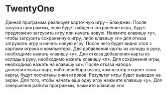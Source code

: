 # TwentyOne
Данная программа реализует карточную игру - Блэкджек.
После запуска программы, если будет найдено сохранение игры, будет предложено загрузить игру или начать новую. 
Нажмите клавишу «y», чтобы загрузить сохраненную игру, либо клавишу «n» для отказа загружать игру и начать новую игру.
После чего будет видно стол с картами игрока и компьютера. Для добавления карты из колоды в руку, необходимо нажать клавишу «y». 
Для отказа добавления карты из колоды в руку, необходимо нажать клавишу «n». Для сохранения игры, необходимо нажать на клавишу «s». 
После отказа набора дополнительных карт, либо перебора очков, компьютер откроет свои карты, будут посчитаны очки игроков. 
Результат игры будет выведен на экран. Для того, чтобы начать еще одну игру нажмите клавишу «y». Для завершения работы программы, нажмите клавишу «n».
